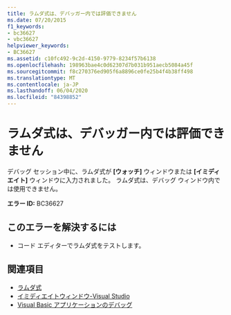 ```yaml
---
title: ラムダ式は、デバッガー内では評価できません
ms.date: 07/20/2015
f1_keywords:
- bc36627
- vbc36627
helpviewer_keywords:
- BC36627
ms.assetid: c10fc492-9c2d-4150-9779-8234f57b6138
ms.openlocfilehash: 198963bae4c0d62307d7b031b951aecb5084a45f
ms.sourcegitcommit: f8c270376ed905f6a8896ce0fe25b4f4b38ff498
ms.translationtype: MT
ms.contentlocale: ja-JP
ms.lasthandoff: 06/04/2020
ms.locfileid: "84398852"
---
```

# <a name="evaluation-of-lambda-expressions-is-not-valid-in-the-debugger"></a>ラムダ式は、デバッガー内では評価できません
デバッグ セッション中に、ラムダ式が **[ウォッチ]** ウィンドウまたは **[イミディエイト]** ウィンドウに入力されました。 ラムダ式は、デバッグ ウィンドウ内では使用できません。  
  
 **エラー ID:** BC36627  
  
## <a name="to-correct-this-error"></a>このエラーを解決するには  
  
- コード エディターでラムダ式をテストします。  
  
## <a name="see-also"></a>関連項目

- [ラムダ式](../programming-guide/language-features/procedures/lambda-expressions.md)
- [イミディエイトウィンドウ-Visual Studio](/visualstudio/ide/reference/immediate-window)
- [Visual Basic アプリケーションのデバッグ](/visualstudio/debugger/debugger-basics)
